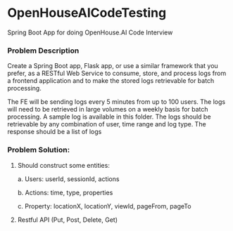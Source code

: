 # OpenHouseAICodeTesting
Spring Boot App for doing OpenHouse.AI Code Interview

### Problem Description

Create a Spring Boot app, Flask app, or use a similar framework that you prefer, as a RESTful Web Service to consume, store, and process logs from a frontend application and to make the stored logs retrievable for batch processing.

The FE will be sending logs every 5 minutes from up to 100 users. The logs will need to be retrieved in large volumes on a weekly basis for batch processing. A sample log is available in this folder. The logs should be retrievable by any combination of user, time range and log type. The response should be a list of logs


### Problem Solution: 

1. Should construct some entities: 

    a. Users: userId, sessionId, actions

    b. Actions: time, type, properties

    c. Property: locationX, locationY, viewId, pageFrom, pageTo

2. Restful API (Put, Post, Delete, Get)

